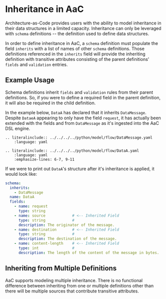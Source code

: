 # Inheritance in AaC
Architecture-as-Code provides users with the ability to model inheritance in their data structures in a limited capacity. Inheritance can only be leveraged with `schema` definitions -- the definition used to define data structures.

In order to define inheritance in AaC, a `schema` definition must populate the field `inherits` with a list of names of other `schema` definitions. Those definitions referenced in the `inherits` field will provide the inheriting definition with transitive attributes consisting of the parent definitions' `fields` and `validation` entries.

## Example Usage
Schema definitions inherit `fields` and `validation` rules from their parent definitions. So, if you were to define a required field in the parent definition, it will also be required in the child definition.


In the example below, `DataA` has declared that it inherits `DataMessage`. Despite `DataeA` appearing to only have the field `request`, it has actually been extended with the fields and from `DataMessage` as it's ingested into the AaC DSL engine.

```{eval-rst}
.. literalinclude:: ../../../../python/model/flow/DataMessage.yaml
    :language: yaml
```

```{eval-rst}
.. literalinclude:: ../../../../python/model/flow/DataA.yaml
    :language: yaml
    :emphasize-lines: 6-7, 9-11
```

If we were to print out `DataA`'s structure after it's inheritance is applied, it would look like:
```yaml
schema:
  inherits:
    - DataMessage
  name: DataA
  fields:
    - name: request
      type: string
    - name: source            # <-- Inherited Field
      type: string            #
      description: The originator of the message.
    - name: destination       # <-- Inherited Field
      type: string            #
      description: The destination of the message.
    - name: content-length    # <-- Inherited Field
      type: int               #
      description: The length of the content of the message in bytes.
```

## Inheriting from Multiple Definitions
AaC supports modeling multiple inheritance. There is no functional difference between inheriting from one or multiple definitions other than there will be multiple sources that contribute transitive attributes.

